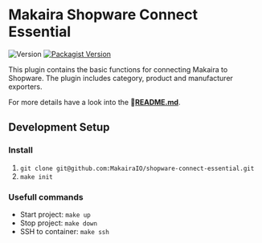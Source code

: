 # Makaira Shopware Connect Essential


![Version](https://img.shields.io/github/v/tag/MakairaIO/shopware-connect-essential?color=blue) [![Packagist Version](https://img.shields.io/packagist/v/makaira/shopware-connect-essential)](https://packagist.org/packages/makaira/shopware-connect-essential)

This plugin contains the basic functions for connecting Makaira to Shopware.
The plugin includes category, product and manufacturer exporters.

For more details have a look into the 📄[**README.md**](MakairaConnectEssential/README.md).


## Development Setup

### Install
1. `git clone git@github.com:MakairaIO/shopware-connect-essential.git`
2. `make init`

### Usefull commands

- Start project: `make up`
- Stop project: `make down`
- SSH to container: `make ssh`